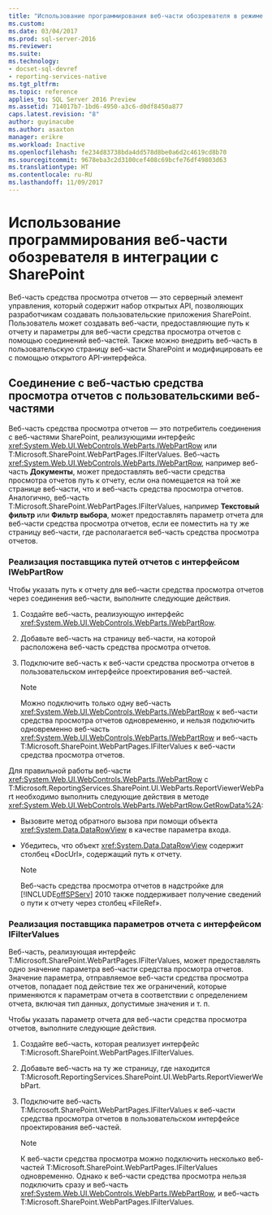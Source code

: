 ```yaml
---
title: "Использование программирования веб-части обозревателя в режиме интеграции с SharePoint | Документы Майкрософт"
ms.custom: 
ms.date: 03/04/2017
ms.prod: sql-server-2016
ms.reviewer: 
ms.suite: 
ms.technology:
- docset-sql-devref
- reporting-services-native
ms.tgt_pltfrm: 
ms.topic: reference
applies_to: SQL Server 2016 Preview
ms.assetid: 714017b7-1bd6-4950-a3c6-d0df8450a877
caps.latest.revision: "8"
author: guyinacube
ms.author: asaxton
manager: erikre
ms.workload: Inactive
ms.openlocfilehash: fe234d83738bda4dd578d8be0a6d2c4619cd8b70
ms.sourcegitcommit: 9678eba3c2d3100cef408c69bcfe76df49803d63
ms.translationtype: HT
ms.contentlocale: ru-RU
ms.lasthandoff: 11/09/2017
---
```

# <a name="report-viewer-web-part-programmability-in-sharepoint-integration"></a>Использование программирования веб-части обозревателя в интеграции с SharePoint
  Веб-часть средства просмотра отчетов ― это серверный элемент управления, который содержит набор открытых API, позволяющих разработчикам создавать пользовательские приложения SharePoint. Пользователь может создавать веб-части, предоставляющие путь к отчету и параметры для веб-части средства просмотра отчетов с помощью соединений веб-частей. Также можно внедрить веб-часть в пользовательскую страницу веб-части SharePoint и модифицировать ее с помощью открытого API-интерфейса.  
  
## <a name="connecting-to-report-viewer-web-part-with-custom-web-parts"></a>Соединение с веб-частью средства просмотра отчетов с пользовательскими веб-частями  
 Веб-часть средства просмотра отчетов ― это потребитель соединения с веб-частями SharePoint, реализующими интерфейс <xref:System.Web.UI.WebControls.WebParts.IWebPartRow> или T:Microsoft.SharePoint.WebPartPages.IFilterValues. Веб-часть <xref:System.Web.UI.WebControls.WebParts.IWebPartRow>, например веб-часть **Документы**, может предоставлять веб-части средства просмотра отчетов путь к отчету, если она помещается на той же странице веб-части, что и веб-часть средства просмотра отчетов. Аналогично, веб-часть T:Microsoft.SharePoint.WebPartPages.IFilterValues, например **Текстовый фильтр** или **Фильтр выбора**, может предоставлять параметр отчета для веб-части средства просмотра отчетов, если ее поместить на ту же страницу веб-части, где располагается веб-часть средства просмотра отчетов.  
  
### <a name="implementing-a-report-path-provider-with-iwebpartrow"></a>Реализация поставщика путей отчетов с интерфейсом IWebPartRow  
 Чтобы указать путь к отчету для веб-части средства просмотра отчетов через соединения веб-части, выполните следующие действия.  
  
1.  Создайте веб-часть, реализующую интерфейс <xref:System.Web.UI.WebControls.WebParts.IWebPartRow>.  
  
2.  Добавьте веб-часть на страницу веб-части, на которой расположена веб-часть средства просмотра отчетов.  
  
3.  Подключите веб-часть к веб-части средства просмотра отчетов в пользовательском интерфейсе проектирования веб-частей.  
  
    > [!NOTE]  
    >  Можно подключить только одну веб-часть <xref:System.Web.UI.WebControls.WebParts.IWebPartRow> к веб-части средства просмотра отчетов одновременно, и нельзя подключить одновременно веб-часть <xref:System.Web.UI.WebControls.WebParts.IWebPartRow> и веб-часть T:Microsoft.SharePoint.WebPartPages.IFilterValues к веб-части средства просмотра отчетов.  
  
 Для правильной работы веб-части <xref:System.Web.UI.WebControls.WebParts.IWebPartRow> с T:Microsoft.ReportingServices.SharePoint.UI.WebParts.ReportViewerWebPart необходимо выполнить следующие действия в методе <xref:System.Web.UI.WebControls.WebParts.IWebPartRow.GetRowData%2A>:  
  
-   Вызовите метод обратного вызова при помощи объекта <xref:System.Data.DataRowView> в качестве параметра входа.  
  
-   Убедитесь, что объект <xref:System.Data.DataRowView> содержит столбец «DocUrl», содержащий путь к отчету.  
  
    > [!NOTE]  
    >  Веб-часть средства просмотра отчетов в надстройке для [!INCLUDE[offSPServ](../includes/offspserv-md.md)] 2010 также поддерживает получение сведений о пути к отчету через столбец «FileRef».  
  
### <a name="implementing-a-report-parameter-provider-with-ifiltervalues"></a>Реализация поставщика параметров отчета с интерфейсом IFilterValues  
 Веб-часть, реализующая интерфейс T:Microsoft.SharePoint.WebPartPages.IFilterValues, может предоставлять одно значение параметра веб-части средства просмотра отчетов. Значение параметра, отправляемое веб-части средства просмотра отчетов, попадает под действие тех же ограничений, которые применяются к параметрам отчета в соответствии с определением отчета, включая тип данных, допустимые значения и т. п.  
  
 Чтобы указать параметр отчета для веб-части средства просмотра отчетов, выполните следующие действия.  
  
1.  Создайте веб-часть, которая реализует интерфейс T:Microsoft.SharePoint.WebPartPages.IFilterValues.  
  
2.  Добавьте веб-часть на ту же страницу, где находится T:Microsoft.ReportingServices.SharePoint.UI.WebParts.ReportViewerWebPart.  
  
3.  Подключите веб-часть T:Microsoft.SharePoint.WebPartPages.IFilterValues к веб-части средства просмотра отчетов в пользовательском интерфейсе проектирования веб-частей.  
  
    > [!NOTE]  
    >  К веб-части средства просмотра можно подключить несколько веб-частей T:Microsoft.SharePoint.WebPartPages.IFilterValues одновременно. Однако к веб-части средства просмотра нельзя подключить сразу и веб-часть <xref:System.Web.UI.WebControls.WebParts.IWebPartRow>, и веб-часть T:Microsoft.SharePoint.WebPartPages.IFilterValues.  
  
  
